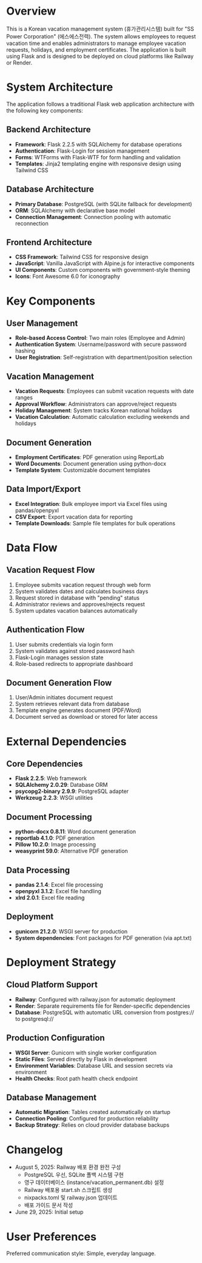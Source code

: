 # Overview

This is a Korean vacation management system (휴가관리시스템) built for "SS Power Corporation" (에스에스전력). The system allows employees to request vacation time and enables administrators to manage employee vacation requests, holidays, and employment certificates. The application is built using Flask and is designed to be deployed on cloud platforms like Railway or Render.

# System Architecture

The application follows a traditional Flask web application architecture with the following key components:

## Backend Architecture
- **Framework**: Flask 2.2.5 with SQLAlchemy for database operations
- **Authentication**: Flask-Login for session management
- **Forms**: WTForms with Flask-WTF for form handling and validation
- **Templates**: Jinja2 templating engine with responsive design using Tailwind CSS

## Database Architecture
- **Primary Database**: PostgreSQL (with SQLite fallback for development)
- **ORM**: SQLAlchemy with declarative base model
- **Connection Management**: Connection pooling with automatic reconnection

## Frontend Architecture
- **CSS Framework**: Tailwind CSS for responsive design
- **JavaScript**: Vanilla JavaScript with Alpine.js for interactive components
- **UI Components**: Custom components with government-style theming
- **Icons**: Font Awesome 6.0 for iconography

# Key Components

## User Management
- **Role-based Access Control**: Two main roles (Employee and Admin)
- **Authentication System**: Username/password with secure password hashing
- **User Registration**: Self-registration with department/position selection

## Vacation Management
- **Vacation Requests**: Employees can submit vacation requests with date ranges
- **Approval Workflow**: Administrators can approve/reject requests
- **Holiday Management**: System tracks Korean national holidays
- **Vacation Calculation**: Automatic calculation excluding weekends and holidays

## Document Generation
- **Employment Certificates**: PDF generation using ReportLab
- **Word Documents**: Document generation using python-docx
- **Template System**: Customizable document templates

## Data Import/Export
- **Excel Integration**: Bulk employee import via Excel files using pandas/openpyxl
- **CSV Export**: Export vacation data for reporting
- **Template Downloads**: Sample file templates for bulk operations

# Data Flow

## Vacation Request Flow
1. Employee submits vacation request through web form
2. System validates dates and calculates business days
3. Request stored in database with "pending" status
4. Administrator reviews and approves/rejects request
5. System updates vacation balances automatically

## Authentication Flow
1. User submits credentials via login form
2. System validates against stored password hash
3. Flask-Login manages session state
4. Role-based redirects to appropriate dashboard

## Document Generation Flow
1. User/Admin initiates document request
2. System retrieves relevant data from database
3. Template engine generates document (PDF/Word)
4. Document served as download or stored for later access

# External Dependencies

## Core Dependencies
- **Flask 2.2.5**: Web framework
- **SQLAlchemy 2.0.29**: Database ORM
- **psycopg2-binary 2.9.9**: PostgreSQL adapter
- **Werkzeug 2.2.3**: WSGI utilities

## Document Processing
- **python-docx 0.8.11**: Word document generation
- **reportlab 4.1.0**: PDF generation
- **Pillow 10.2.0**: Image processing
- **weasyprint 59.0**: Alternative PDF generation

## Data Processing
- **pandas 2.1.4**: Excel file processing
- **openpyxl 3.1.2**: Excel file handling
- **xlrd 2.0.1**: Excel file reading

## Deployment
- **gunicorn 21.2.0**: WSGI server for production
- **System dependencies**: Font packages for PDF generation (via apt.txt)

# Deployment Strategy

## Cloud Platform Support
- **Railway**: Configured with railway.json for automatic deployment
- **Render**: Separate requirements file for Render-specific dependencies
- **Database**: PostgreSQL with automatic URL conversion from postgres:// to postgresql://

## Production Configuration
- **WSGI Server**: Gunicorn with single worker configuration
- **Static Files**: Served directly by Flask in development
- **Environment Variables**: Database URL and session secrets via environment
- **Health Checks**: Root path health check endpoint

## Database Management
- **Automatic Migration**: Tables created automatically on startup
- **Connection Pooling**: Configured for production reliability
- **Backup Strategy**: Relies on cloud provider database backups

# Changelog

- August 5, 2025: Railway 배포 환경 완전 구성
  - PostgreSQL 우선, SQLite 폴백 시스템 구현
  - 영구 데이터베이스 (instance/vacation_permanent.db) 설정
  - Railway 배포용 start.sh 스크립트 생성
  - nixpacks.toml 및 railway.json 업데이트
  - 배포 가이드 문서 작성
- June 29, 2025: Initial setup

# User Preferences

Preferred communication style: Simple, everyday language.